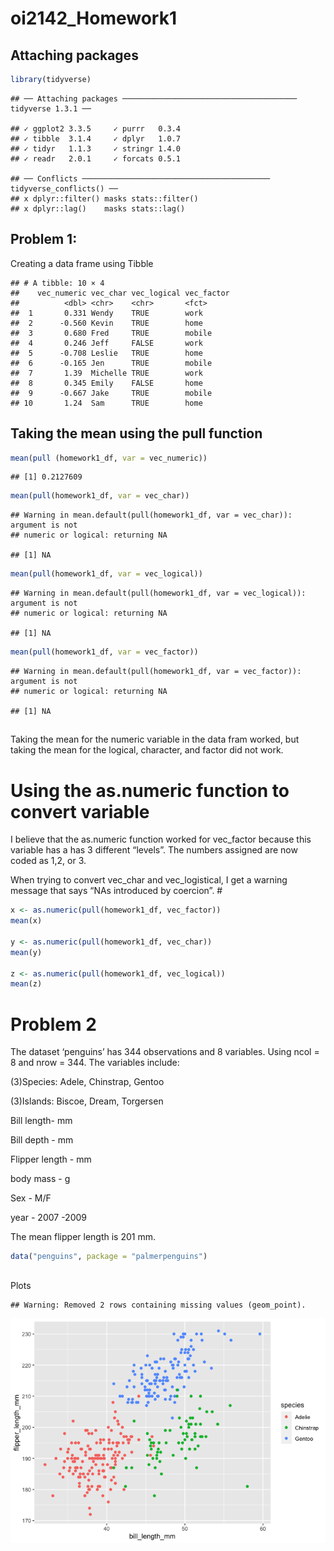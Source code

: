 oi2142\_Homework1
================

## Attaching packages

``` r
library(tidyverse)
```

    ## ── Attaching packages ─────────────────────────────────────── tidyverse 1.3.1 ──

    ## ✓ ggplot2 3.3.5     ✓ purrr   0.3.4
    ## ✓ tibble  3.1.4     ✓ dplyr   1.0.7
    ## ✓ tidyr   1.1.3     ✓ stringr 1.4.0
    ## ✓ readr   2.0.1     ✓ forcats 0.5.1

    ## ── Conflicts ────────────────────────────────────────── tidyverse_conflicts() ──
    ## x dplyr::filter() masks stats::filter()
    ## x dplyr::lag()    masks stats::lag()

## Problem 1:

Creating a data frame using Tibble

    ## # A tibble: 10 × 4
    ##    vec_numeric vec_char vec_logical vec_factor
    ##          <dbl> <chr>    <chr>       <fct>     
    ##  1       0.331 Wendy    TRUE        work      
    ##  2      -0.560 Kevin    TRUE        home      
    ##  3       0.680 Fred     TRUE        mobile    
    ##  4       0.246 Jeff     FALSE       work      
    ##  5      -0.708 Leslie   TRUE        home      
    ##  6      -0.165 Jen      TRUE        mobile    
    ##  7       1.39  Michelle TRUE        work      
    ##  8       0.345 Emily    FALSE       home      
    ##  9      -0.667 Jake     TRUE        mobile    
    ## 10       1.24  Sam      TRUE        home

## Taking the mean using the pull function

``` r
mean(pull (homework1_df, var = vec_numeric))
```

    ## [1] 0.2127609

``` r
mean(pull(homework1_df, var = vec_char))
```

    ## Warning in mean.default(pull(homework1_df, var = vec_char)): argument is not
    ## numeric or logical: returning NA

    ## [1] NA

``` r
mean(pull(homework1_df, var = vec_logical))
```

    ## Warning in mean.default(pull(homework1_df, var = vec_logical)): argument is not
    ## numeric or logical: returning NA

    ## [1] NA

``` r
mean(pull(homework1_df, var = vec_factor))
```

    ## Warning in mean.default(pull(homework1_df, var = vec_factor)): argument is not
    ## numeric or logical: returning NA

    ## [1] NA

## 

Taking the mean for the numeric variable in the data fram worked, but
taking the mean for the logical, character, and factor did not work.

# Using the as.numeric function to convert variable

I believe that the as.numeric function worked for vec\_factor because
this variable has a has 3 different “levels”. The numbers assigned are
now coded as 1,2, or 3.

When trying to convert vec\_char and vec\_logistical, I get a warning
message that says “NAs introduced by coercion”. \#

``` r
x <- as.numeric(pull(homework1_df, vec_factor))
mean(x)

y <- as.numeric(pull(homework1_df, vec_char))
mean(y)

z <- as.numeric(pull(homework1_df, vec_logical))
mean(z)
```

# Problem 2

The dataset ‘penguins’ has 344 observations and 8 variables. Using ncol
= 8 and nrow = 344. The variables include:

(3)Species: Adele, Chinstrap, Gentoo

(3)Islands: Biscoe, Dream, Torgersen

Bill length- mm

Bill depth - mm

Flipper length - mm

body mass - g

Sex - M/F

year - 2007 -2009

The mean flipper length is 201 mm.

``` r
data("penguins", package = "palmerpenguins")
```

## 

Plots

    ## Warning: Removed 2 rows containing missing values (geom_point).

![](Homework_1_oi2142_files/figure-gfm/Scatterplot-1.png)<!-- -->
